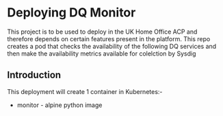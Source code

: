 # Deploying DQ Monitor

This project is to be used to deploy in the UK Home Office ACP and
therefore depends on certain features present in the platform. This repo creates a pod that checks the availability of the following DQ services and then make  the  availability metrics available  for  colelction by Sysdig  

## Introduction

This deployment will create 1 container in Kubernetes:-

* monitor - alpine python image
